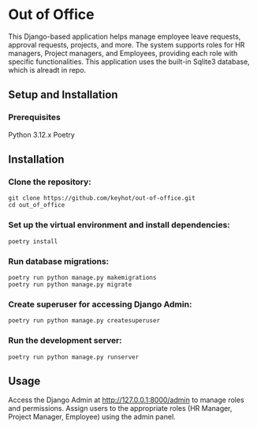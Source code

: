 # Out of Office
This Django-based application helps manage employee leave requests, approval requests, projects, and more. The system supports roles for HR managers, Project managers, and Employees, providing each role with specific functionalities.
This application uses the built-in Sqlite3 database, which is alreadt in repo.

## Setup and Installation
### Prerequisites
Python 3.12.x
Poetry

## Installation
### Clone the repository:
~~~
git clone https://github.com/keyhot/out-of-office.git
cd out_of_office
~~~
### Set up the virtual environment and install dependencies:
~~~
poetry install
~~~
### Run database migrations:
~~~
poetry run python manage.py makemigrations
poetry run python manage.py migrate
~~~
### Create superuser for accessing Django Admin:
~~~
poetry run python manage.py createsuperuser
~~~
### Run the development server:
~~~
poetry run python manage.py runserver
~~~

## Usage
Access the Django Admin at http://127.0.0.1:8000/admin to manage roles and permissions.
Assign users to the appropriate roles (HR Manager, Project Manager, Employee) using the admin panel.
